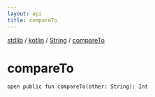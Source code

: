 ```yaml
---
layout: api
title: compareTo
---
```

[stdlib](../../index.md) / [kotlin](../index.md) / [String](index.md) / [compareTo](compareTo.md)

# compareTo

```
open public fun compareTo(other: String): Int
```
